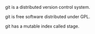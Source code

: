 git is a distributed version control system.

git is free software distributed under GPL.

git has a mutable index called stage.